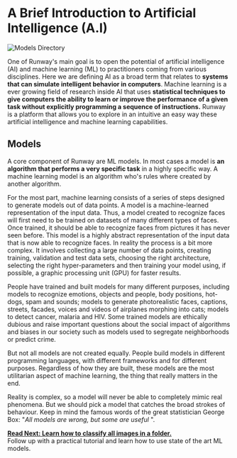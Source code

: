 # A Brief Introduction to Artificial Intelligence (A.I)

![Models Directory](https://runway.nyc3.cdn.digitaloceanspaces.com/documentation/store.jpg)

One of Runway's main goal is to open the potential of artificial intelligence (AI) and machine learning (ML) to practitioners coming from various disciplines. Here we are defining AI as a broad term that relates to **systems that can simulate intelligent behavior in computers**. Machine learning is a ever growing field of research inside AI that uses **statistical techniques to give computers the ability to learn or improve the performance of a given task without explicitly programming a sequence of instructions.** Runway is a platform that allows you to explore in an intuitive an easy way these artificial intelligence and machine learning capabilities.

## Models

A core component of Runway are ML models. In most cases a model is **an algorithm that performs a very specific task** in a highly specific way. A machine learning model is an algorithm who's rules where created by another algorithm.

For the most part, machine learning consists of a series of steps designed to generate models out of data points. A model is a machine-learned representation of the input data. Thus, a model created to recognize faces will first need to be trained on datasets of many different types of faces. Once trained, it should be able to recognize faces from pictures it has never seen before. This model is a highly abstract representation of the input data that is now able to recognize faces. In reality the process is a bit more complex. It involves collecting a large number of data points, creating training, validation and test data sets, choosing the right architecture, selecting the right hyper-parameters and then training your model using, if possible, a graphic processing unit (GPU) for faster results.

People have trained and built models for many different purposes, including models to recognize emotions, objects and people, body positions, hot-dogs, spam and sounds; models to generate photorealistic faces, captions, streets, facades, voices and videos of airplanes morphing into cats; models to detect cancer, malaria and HIV. Some trained models are ethically dubious and raise important questions about the social impact of algorithms and biases in our society such as models used to segregate neighborhoods or predict crime.

But not all models are not created equally. People build models in different programming languages, with different frameworks and for different purposes. Regardless of how they are built, these models are the most utilitarian aspect of machine learning, the thing that really matters in the end.

Reality is complex, so a model will never be able to completely mimic real phenomena. But we should pick a model that catches the broad strokes of behaviour. Keep in mind the famous words of the great statistician George Box: "*All models are wrong, but some are useful* ".

<p class='next'>
  <b><a href="/#/">
   Read Next: Learn how to classify all images in a folder.
  </b></a> 
  <br/> 
  Follow up with a practical tutorial and learn how to use state of the art ML models.
</p>





